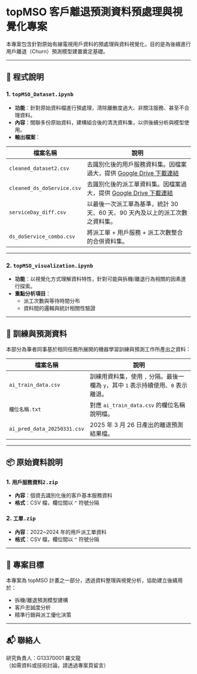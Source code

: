 # topMSO 客戶離退預測資料預處理與視覺化專案

本專案包含針對原始有線電視用戶資料的預處理與資料視覺化，目的是為後續進行用戶離退（Churn）預測模型建置奠定基礎。

---

## 📂 程式說明

### 1. `topMSO_Dataset.ipynb`

- **功能**：針對原始資料檔進行預處理，清除離散度過大、非關注服務、甚至不合理資料。
- **內容**：關聯多份原始資料，建構組合後的清洗資料集，以供後續分析與模型使用。
- **輸出檔案**：

| 檔案名稱              | 說明                                                                 |
|-----------------------|----------------------------------------------------------------------|
| `cleaned_dataset2.csv`     | 去識別化後的用戶服務資料集。因檔案過大，提供 [Google Drive 下載連結](https://drive.google.com/file/d/1YK3mAFEyT3nr9Qba7fbNOBz4u88KRyI1/view?usp=sharing) |
| `cleaned_ds_doService.csv` | 去識別化後的派工單資料集。因檔案過大，提供 [Google Drive 下載連結](https://drive.google.com/file/d/1YL82PAH9FkJwbzUo_LB3aAGyX5os70nq/view?usp=sharing) |
| `serviceDay_diff.csv`      | 以最後一次派工單為基準，統計 30 天、60 天、90 天內及以上的派工次數之資料集。 |
| `ds_doService_combo.csv`   | 將派工單 + 用戶服務 + 派工次數整合的合併資料集。                           |

---

### 2. `topMSO_visualization.ipynb`

- **功能**：以視覺化方式理解資料特性，針對可能與拆機/離退行為相關的因素進行探索。
- **重點分析項目**：
  - 派工次數與等待時間分布
  - 資料間的邏輯與統計相關性驗證

---

## 🧠 訓練與預測資料

本部分為筆者同事基於相同任務所展開的機器學習訓練與預測工作所產出之資料：

| 檔案名稱                    | 說明 |
|-----------------------------|------|
| `ai_train_data.csv`         | 訓練用資料集，使用 `,` 分隔。最後一欄為 `y`，其中 `1` 表示持續使用、`0` 表示離退。 |
| `欄位名稱.txt`              | 對應 `ai_train_data.csv` 的欄位名稱說明檔。 |
| `ai_pred_data_20250331.csv` | 2025 年 3 月 26 日產出的離退預測結果檔。 |

---

## 📦 原始資料說明

### 1. `用戶服務資料2.zip`
- **內容**：個資去識別化後的客戶基本服務資料
- **格式**：CSV 檔，欄位間以 `^` 符號分隔

### 2. `工單.zip`
- **內容**：2022~2024 年的用戶派工單資料
- **格式**：CSV 檔，欄位間以 `^` 符號分隔

---

## 📌 專案目標

本專案為 topMSO 計畫之一部分，透過資料整理與視覺分析，協助建立後續用於：
- 拆機/離退預測模型建構
- 客戶忠誠度分析
- 精準行銷與派工優化決策

---

## 📬 聯絡人

研究負責人：G13370001 羅文龍  
（如需資料或技術討論，請透過專案頁留言）

